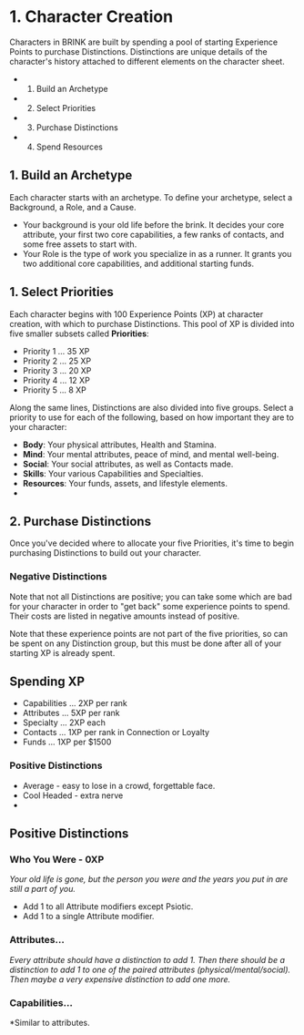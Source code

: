 # 1. Character Creation
Characters in BRINK are built by spending a pool of starting Experience Points to purchase Distinctions. Distinctions are unique details of the character's history attached to different elements on the character sheet. 
* 1. Build an Archetype
* 2. Select Priorities
* 3. Purchase Distinctions
* 4. Spend Resources
## 1. Build an Archetype
Each character starts with an archetype. To define your archetype, select a Background, a Role, and a Cause. 
* Your background is your old life before the brink. It decides your core attribute, your first two core capabilities, a few ranks of contacts, and some free assets to start with. 
* Your Role is the type of work you specialize in as a runner. It grants you two additional core capabilities, and additional starting funds. 
## 1. Select Priorities
Each character begins with 100 Experience Points (XP) at character creation, with which to purchase Distinctions. This pool of XP is divided into five smaller subsets called **Priorities**:
* Priority 1 ... 35 XP
* Priority 2 ... 25 XP
* Priority 3 ... 20 XP
* Priority 4 ... 12 XP
* Priority 5 ... 8 XP

Along the same lines, Distinctions are also divided into five groups. Select a priority to use for each of the following, based on how important they are to your character:

* **Body**: Your physical attributes, Health and Stamina.
* **Mind**: Your mental attributes, peace of mind, and mental well-being. 
* **Social**: Your social attributes, as well as Contacts made.
* **Skills**: Your various Capabilities and Specialties. 
* **Resources**: Your funds, assets, and lifestyle elements. 
* 

## 2. Purchase Distinctions

Once you've decided where to allocate your five Priorities, it's time to begin purchasing Distinctions to build out your character. 

### Negative Distinctions

Note that not all Distinctions are positive; you can take some which are bad for your character in order to "get back" some experience points to spend. Their costs are listed in negative amounts instead of positive. 

Note that these experience points are not part of the five priorities, so can be spent on any Distinction group, but this must be done after all of your starting XP is already spent. 



## Spending XP

* Capabilities ... 2XP per rank
* Attributes ... 5XP per rank
* Specialty ... 2XP each
* Contacts ... 1XP per rank in Connection or Loyalty
* Funds ... 1XP per $1500

### Positive Distinctions
* Average - easy to lose in a crowd, forgettable face. 
* Cool Headed - extra nerve
* 







## Positive Distinctions

### Who You Were - 0XP

*Your old life is gone, but the person you were and the years you put in are still a part of you.*

+ Add 1 to all Attribute modifiers except Psiotic. 
+ Add 1 to a single Attribute modifier.

### Attributes...

*Every attribute should have a distinction to add 1. Then there should be a distinction to add 1 to one of the paired attributes (physical/mental/social). Then maybe a very expensive distinction to add one more.*

### Capabilities...
*Similar to attributes. 



 




